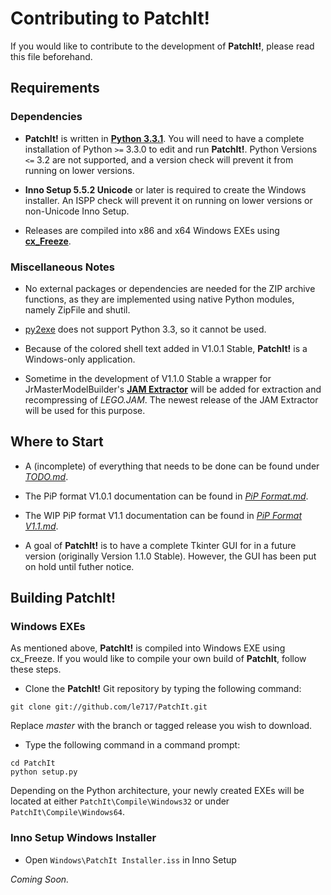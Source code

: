 Contributing to PatchIt!
========================

If you would like to contribute to the development of **PatchIt!**, please read this file beforehand.

Requirements
------------

### Dependencies

* **PatchIt!** is written in **[Python 3.3.1](http://www.python.org/download)**. You will need to have a complete installation of Python `>=` 3.3.0 to edit and 
run **PatchIt!**. 
Python Versions `<=` 3.2 are not supported, and a version check will prevent it from running on lower versions.

* **Inno Setup 5.5.2 Unicode** or later is required to create the Windows installer. An ISPP check will prevent it on running on lower versions 
or non-Unicode Inno Setup.

* Releases are compiled into x86 and x64 Windows EXEs using **[cx_Freeze](http://cx-freeze.sourceforge.net)**. 

### Miscellaneous Notes

* No external packages or dependencies are needed for the ZIP archive functions, as they are implemented using native Python modules, namely ZipFile and shutil.

* [py2exe](http://www.py2exe.org) does not support Python 3.3, so it cannot be used.

* Because of the colored shell text added in V1.0.1 Stable, **PatchIt!** is a Windows-only application.
 
* Sometime in the development of V1.1.0 Stable a wrapper for JrMasterModelBuilder's **[JAM Extractor](https://github.com/JrMasterModelBuilder/JAM-Extractor)** 
will be added for extraction and recompressing of *LEGO.JAM*. The newest release of the JAM Extractor will be used for this purpose.

Where to Start
--------------

* A (incomplete) of everything that needs to be done can be found under [*TODO.md*](https://github.com/le717/PatchIt/blob/rewrite/Documentation/TODO.md).
 
* The PiP format V1.0.1 documentation can be found in [*PiP Format.md*](PiP%20Format.md).

* The WIP PiP format V1.1 documentation can be found in [*PiP Format V1.1.md*](PiP%20Format%20V1.1.md).

* A goal of **PatchIt!** is to have a complete Tkinter GUI for in a future version (originally Version 1.1.0 Stable). However, the GUI has been put on hold 
until futher notice.

Building PatchIt!
-----------------

### Windows EXEs

As mentioned above, **PatchIt!** is compiled into Windows EXE using cx_Freeze. If you would like to compile your own build of **PatchIt**, follow these steps.

* Clone the **PatchIt!** Git repository by typing the following command:

```
git clone git://github.com/le717/PatchIt.git
```
Replace *master* with the branch or tagged release you wish to download.

* Type the following command in a command prompt:

```
cd PatchIt
python setup.py
```
Depending on the Python architecture, your newly created EXEs will be located at either `PatchIt\Compile\Windows32` 
or under `PatchIt\Compile\Windows64`. 

### Inno Setup Windows Installer

* Open `Windows\PatchIt Installer.iss` in Inno Setup

*Coming Soon.*

